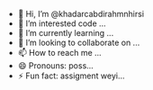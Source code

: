 - 👋 Hi, I’m @khadarcabdirahmnhirsi
- 👀 I’m interested code ...
- 🌱 I’m currently learning ...
- 💞️ I’m looking to collaborate on ...
- 📫 How to reach me ...
- 😄 Pronouns: poss...
- ⚡ Fun fact: assigment weyi...

<!---
khadarcabdirahmnhirsi/khadarcabdirahmnhirsi is a ✨ special ✨ repository because its `README.md` (this file) appears on your GitHub profile.
You can click the Preview link to take a look at your changes.
--->
